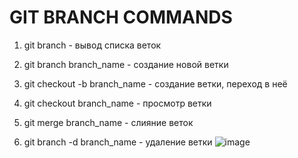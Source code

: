 # GIT BRANCH COMMANDS

1. git branch - вывод списка веток

2. git branch branch_name - создание новой ветки

3. git checkout -b branch_name - создание ветки, переход в неё

4. git checkout branch_name - просмотр ветки

5. git merge branch_name - слияние веток

6. git branch -d branch_name - удаление ветки
![image](https://miro.medium.com/max/1148/1*Sg8xy936xO0nUdnDZkW3zw.png)
